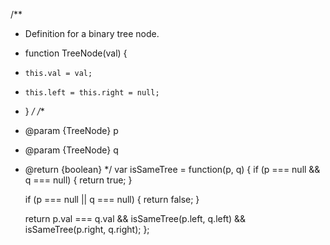 /**
 * Definition for a binary tree node.
 * function TreeNode(val) {
 *     this.val = val;
 *     this.left = this.right = null;
 * }
 */
/**
 * @param {TreeNode} p
 * @param {TreeNode} q
 * @return {boolean}
 */
var isSameTree = function(p, q) {
    if (p === null && q === null) {
        return true;
    }

    if (p === null || q === null) {
        return false;
    }

    return p.val === q.val && isSameTree(p.left, q.left) && isSameTree(p.right, q.right);
};